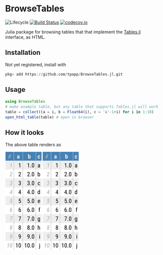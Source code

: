 # BrowseTables

![Lifecycle](https://img.shields.io/badge/lifecycle-experimental-orange.svg)<!--
![Lifecycle](https://img.shields.io/badge/lifecycle-maturing-blue.svg)
![Lifecycle](https://img.shields.io/badge/lifecycle-stable-green.svg)
![Lifecycle](https://img.shields.io/badge/lifecycle-retired-orange.svg)
![Lifecycle](https://img.shields.io/badge/lifecycle-archived-red.svg)
![Lifecycle](https://img.shields.io/badge/lifecycle-dormant-blue.svg) -->
[![Build Status](https://travis-ci.org/tpapp/BrowseTables.jl.svg?branch=master)](https://travis-ci.org/tpapp/BrowseTables.jl)
[![codecov.io](http://codecov.io/github/tpapp/BrowseTables.jl/coverage.svg?branch=master)](http://codecov.io/github/tpapp/BrowseTables.jl?branch=master)

Julia package for browsing tables that that implement the [Tables.jl](https://github.com/JuliaData/Tables.jl) interface, as HTML.

## Installation

Not yet registered, install with

```julia
pkg> add https://github.com/tpapp/BrowseTables.jl.git
```

## Usage

```julia
using BrowseTables
# make example table, but any table that supports Tables.jl will work
table = collect((a = i, b = Float64(i), c = 'a'-1+i) for i in 1:10)
open_html_table(table) # open in browser
```

## How it looks

The above table renders as

![example rendered as svg](./assets/readme_example.svg)<img src="./assets/readme_example.svg">
